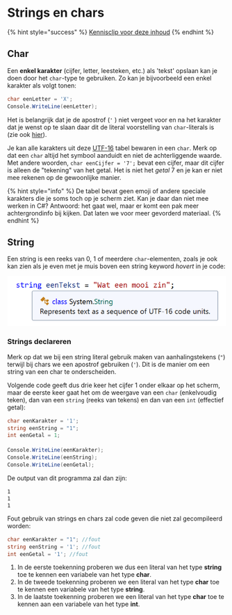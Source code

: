# Strings en chars

{% hint style="success" %}
[Kennisclip voor deze inhoud](https://youtu.be/rSsptVzzAhk)
{% endhint %}

## Char

Een **enkel karakter** \(cijfer, letter, leesteken, etc.\) als 'tekst' opslaan kan je doen door het `char`-type te gebruiken. Zo kan je bijvoorbeeld een enkel karakter als volgt tonen:

```csharp
char eenLetter = 'X';
Console.WriteLine(eenLetter);
```

Het is belangrijk dat je de apostrof \(`'` \) niet vergeet voor en na het karakter dat je wenst op te slaan daar dit de literal voorstelling van `char`-literals is \(zie ook [hier](../h1-variabelen-en-datatypes/1_datatypes.md)\).

Je kan alle karakters uit deze [UTF-16](http://www.fileformat.info/info/charset/UTF-16/list.htm) tabel bewaren in een `char`. Merk op dat een `char` altijd het symbool aanduidt en niet de achterliggende waarde. Met andere woorden, `char eenCijfer = '7';` bevat een cijfer, maar dit cijfer is alleen de "tekening" van het getal. Het is niet het _getal_ 7 en je kan er niet mee rekenen op de gewoonlijke manier.

{% hint style="info" %}
De tabel bevat geen emoji of andere speciale karakters die je soms toch op je scherm ziet. Kan je daar dan niet mee werken in C\#? Antwoord: het gaat wel, maar er komt een pak meer achtergrondinfo bij kijken. Dat laten we voor meer gevorderd materiaal.
{% endhint %}

## String

Een string is een reeks van 0, 1 of meerdere `char`-elementen, zoals je ook kan zien als je even met je muis boven een string keyword _hovert_ in je code:

![](../../.gitbook/assets/stringenchars%20%282%29%20%281%29.png)

### Strings declareren

Merk op dat we bij een string literal gebruik maken van aanhalingstekens \(`"`\) terwijl bij chars we een apostrof gebruiken \(`'`\). Dit is de manier om een string van een char te onderscheiden.

Volgende code geeft dus drie keer het cijfer 1 onder elkaar op het scherm, maar de eerste keer gaat het om de weergave van een `char` \(enkelvoudig teken\), dan van een `string` \(reeks van tekens\) en dan van een `int` \(effectief getal\):

```csharp
char eenKarakter = '1'; 
string eenString = "1"; 
int eenGetal = 1;

Console.WriteLine(eenKarakter);
Console.WriteLine(eenString);
Console.WriteLine(eenGetal);
```

De output van dit programma zal dan zijn:

```text
1
1
1
```

Fout gebruik van strings en chars zal code geven die niet zal gecompileerd worden:

```csharp
char eenKarakter = "1"; //fout
string eenString = '1'; //fout
int eenGetal = '1'; //fout
```

1. In de eerste toekenning proberen we dus een literal van het type **string** toe te kennen een variabele van het type **char**.
2. In de tweede toekenning proberen we een literal van het type **char** toe te kennen een variabele van het type **string**.
3. In de laatste toekenning proberen we een literal van het type **char** toe te kennen aan een variabele van het type **int**.


